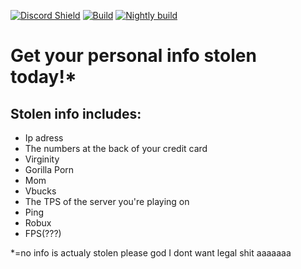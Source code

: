 [![Discord Shield](https://discordapp.com/api/guilds/844468711761903627/widget.png?style=)](https://discord.gg/uXvPJC8wxC)
[![Build](https://github.com/Niehein/CyanideHack/actions/workflows/build.yml/badge.svg)](https://github.com/Niehein/CyanideHack/actions/workflows/build.yml)
[![Nightly build](https://github.com/Niehein/CyanideHack/actions/workflows/nightly.yml/badge.svg)](https://github.com/Niehein/CyanideHack/actions/workflows/nightly.yml)


# Get your personal info stolen today!*
## Stolen info includes:
- Ip adress
- The numbers at the back of your credit card
- Virginity
- Gorilla Porn
- Mom
- Vbucks
- The TPS of the server you're playing on
- Ping
- Robux
- FPS(???)

\*=no info is actualy stolen please god I dont want legal shit aaaaaaa



